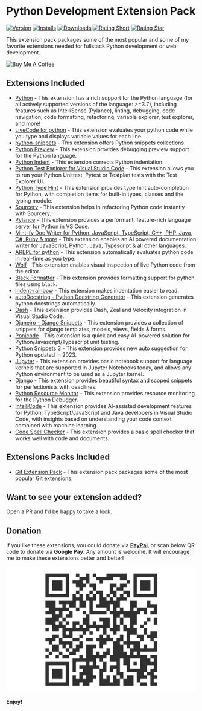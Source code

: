 # Python Development Extension Pack

[![Version](https://vsmarketplacebadges.dev/version/demystifying-javascript.python-extensions-pack.svg?&colorB=orange)](https://marketplace.visualstudio.com/items?itemName=demystifying-javascript.python-extensions-pack) [![Installs](https://vsmarketplacebadges.dev/installs/demystifying-javascript.python-extensions-pack.svg)](https://marketplace.visualstudio.com/items?itemName=demystifying-javascript.python-extensions-pack) [![Downloads](https://vsmarketplacebadges.dev/downloads/demystifying-javascript.python-extensions-pack.svg)](https://marketplace.visualstudio.com/items?itemName=demystifying-javascript.python-extensions-pack) [![Rating Short](https://vsmarketplacebadges.dev/rating-short/demystifying-javascript.python-extensions-pack.svg)](https://marketplace.visualstudio.com/items?itemName=demystifying-javascript.python-extensions-pack) [![Rating Star](https://vsmarketplacebadges.dev/rating-star/demystifying-javascript.python-extensions-pack.svg)](https://marketplace.visualstudio.com/items?itemName=demystifying-javascript.python-extensions-pack)


This extension pack packages some of the most popular and some of my favorite extensions needed for fullstack Python development or web development.

<a href="https://www.buymeacoffee.com/demystifyingjs" target="_blank"><img src="https://cdn.buymeacoffee.com/buttons/v2/default-yellow.png" alt="Buy Me A Coffee" style="height: 60px !important;width: 217px !important;" ></a>


## Extensions Included

* [Python](https://marketplace.visualstudio.com/items?itemName=ms-python.python) - This extension has a rich support for the Python language (for all actively supported versions of the language: >=3.7), including features such as IntelliSense (Pylance), linting, debugging, code navigation, code formatting, refactoring, variable explorer, test explorer, and more!
* [LiveCode for python](https://marketplace.visualstudio.com/items?itemName=xirider.livecode) - This extension evaluates your python code while you type and displays variable values for each line.
* [python-snippets](https://marketplace.visualstudio.com/items?itemName=cstrap.python-snippets) - This extension offers Python snippets collections.
* [Python Preview](https://marketplace.visualstudio.com/items?itemName=dongli.python-preview) - This extension provides debugging preview support for the Python language.
* [Python Indent](https://marketplace.visualstudio.com/items?itemName=KevinRose.vsc-python-indent) - This extension corrects Python indentation.
* [Python Test Explorer for Visual Studio Code](https://marketplace.visualstudio.com/items?itemName=LittleFoxTeam.vscode-python-test-adapter) - This extension allows you to run your Python Unittest, Pytest or Testplan tests with the Test Explorer UI.
* [Python Type Hint](https://marketplace.visualstudio.com/items?itemName=njqdev.vscode-python-typehint) - This extension provides type hint auto-completion for Python, with completion items for built-in types, classes and the typing module.
* [Sourcery](https://marketplace.visualstudio.com/items?itemName=sourcery.sourcery) - This extension helps in refactoring Python code instantly with Sourcery.
* [Pylance](https://marketplace.visualstudio.com/items?itemName=ms-python.vscode-pylance) - This extension provides a performant, feature-rich language server for Python in VS Code.
* [Mintlify Doc Writer for Python, JavaScript, TypeScript, C++, PHP, Java, C#, Ruby & more](https://marketplace.visualstudio.com/items?itemName=mintlify.document) - This extension enables an AI powered documentation writer for JavaScript, Python, Java, Typescript & all other languages.
* [AREPL for python](https://marketplace.visualstudio.com/items?itemName=almenon.arepl) - This extension automatically evaluates python code in real-time as you type.
* [Wolf](https://marketplace.visualstudio.com/items?itemName=traBpUkciP.wolf) - This extension enables visual inspection of live Python code from the editor.
* [Black Formatter](https://marketplace.visualstudio.com/items?itemName=ms-python.black-formatter) - This extension provides formatting support for python files using `black`.
* [indent-rainbow](https://marketplace.visualstudio.com/items?itemName=oderwat.indent-rainbow) - This extension makes indentation easier to read.
* [autoDocstring - Python Docstring Generator](https://marketplace.visualstudio.com/items?itemName=njpwerner.autodocstring) - This extension generates python docstrings automatically.
* [Dash](https://marketplace.visualstudio.com/items?itemName=deerawan.vscode-dash) - This extension provides Dash, Zeal and Velocity integration in Visual Studio Code.
* [Djaneiro - Django Snippets](https://marketplace.visualstudio.com/items?itemName=thebarkman.vscode-djaneiro) - This extension provides a collection of snippets for django templates, models, views, fields & forms.
* [Ponicode](https://marketplace.visualstudio.com/items?itemName=ponicode.ponicode) - This extension is a quick and easy AI-powered solution for Python/Javascript/Typescript unit testing.
* [Python Snippets 3](https://marketplace.visualstudio.com/items?itemName=EricSia.pythonsnippets3) - This extension provides new auto suggestion for Python updated in 2023.
* [Jupyter](https://marketplace.visualstudio.com/items?itemName=ms-toolsai.jupyter) - This extension provides basic notebook support for language kernels that are supported in Jupyter Notebooks today, and allows any Python environment to be used as a Jupyter kernel.
* [Django](https://marketplace.visualstudio.com/items?itemName=batisteo.vscode-django) - This extension provides beautiful syntax and scoped snippets for perfectionists with deadlines.
* [Python Resource Monitor](https://marketplace.visualstudio.com/items?itemName=kaih2o.python-resource-monitor) - This extension provides resource monitoring for the Python Debugger.
* [IntelliCode](https://marketplace.visualstudio.com/items?itemName=VisualStudioExptTeam.vscodeintellicode) - This extension provides AI-assisted development features for Python, TypeScript/JavaScript and Java developers in Visual Studio Code, with insights based on understanding your code context combined with machine learning.
* [Code Spell Checker](https://marketplace.visualstudio.com/items?itemName=streetsidesoftware.code-spell-checker) - This extension provides a basic spell checker that works well with code and documents.

## Extensions Packs Included
* [Git Extension Pack](https://marketplace.visualstudio.com/items?itemName=donjayamanne.git-extension-pack) - This extension pack packages some of the most popular Git extensions.
## Want to see your extension added?

Open a PR and I'd be happy to take a look.

## Donation

If you like these extensions, you could donate via **[PayPal](https://www.paypal.com/paypalme/demystifyingjs)**, or scan below QR code to donate via **Google Pay**. Any amount is welcome. It will encourage me to make these extensions better and better!

![Gpay](images/gpay.jpeg)

**Enjoy!**
